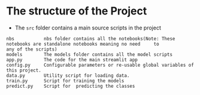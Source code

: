 # The structure of the  Project

- The `src` folder contains a main source scripts in the project

```
nbs           nbs folder contains all the notebooks(Note: These notebooks are standalone notebooks meaning no need     to       		  any of the scripts)
models        The models folder contains all the model scripts
app.py        The code for the main streamlit app
config.py     Configurable parameters or re-usable global variables of this project.
data.py       Utility script for loading data.
train.py      Script for training the models
predict.py    Script for  predicting the classes 
```


